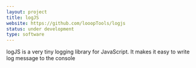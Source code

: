 ```yaml
---
layout: project
title: logJS
website: https://github.com/looopTools/logjs
status: under development
type: software
---
```

logJS is a very tiny logging library for JavaScript. It makes it easy to write log message to the console
